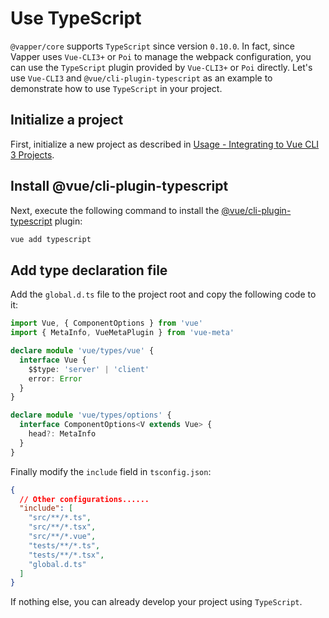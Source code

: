 # Use TypeScript <Badge text="Core 0.10.0+"/>

`@vapper/core` supports `TypeScript` since version `0.10.0`. In fact, since Vapper uses `Vue-CLI3+` or `Poi` to manage the webpack configuration, you can use the `TypeScript` plugin provided by `Vue-CLI3+` or `Poi` directly. Let's use `Vue-CLI3` and `@vue/cli-plugin-typescript` as an example to demonstrate how to use `TypeScript` in your project.

## Initialize a project

First, initialize a new project as described in [Usage - Integrating to Vue CLI 3 Projects](/usage.html#integrated-into-the-vue-cli-3-project).

## Install @vue/cli-plugin-typescript

Next, execute the following command to install the [@vue/cli-plugin-typescript](https://cli.vuejs.org/core-plugins/typescript.html#vue-cli-plugin-typescript) plugin:

```sh
vue add typescript
```

## Add type declaration file

Add the `global.d.ts` file to the project root and copy the following code to it:

```ts
import Vue, { ComponentOptions } from 'vue'
import { MetaInfo, VueMetaPlugin } from 'vue-meta'

declare module 'vue/types/vue' {
  interface Vue {
    $$type: 'server' | 'client'
    error: Error
  }
}

declare module 'vue/types/options' {
  interface ComponentOptions<V extends Vue> {
    head?: MetaInfo
  }
}
```

Finally modify the `include` field in `tsconfig.json`:

```json {9}
{
  // Other configurations......
  "include": [
    "src/**/*.ts",
    "src/**/*.tsx",
    "src/**/*.vue",
    "tests/**/*.ts",
    "tests/**/*.tsx",
    "global.d.ts"
  ]
}
```

If nothing else, you can already develop your project using `TypeScript`.